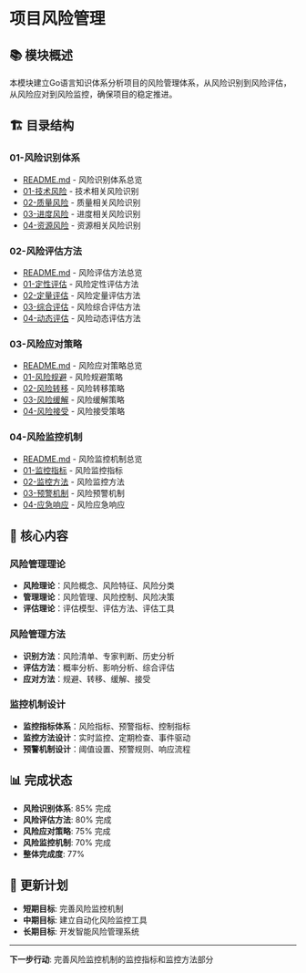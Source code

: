 # 项目风险管理

## 📚 **模块概述**

本模块建立Go语言知识体系分析项目的风险管理体系，从风险识别到风险评估，从风险应对到风险监控，确保项目的稳定推进。

## 🏗️ **目录结构**

### **01-风险识别体系**

- [README.md](01-风险识别体系/README.md) - 风险识别体系总览
- [01-技术风险](01-风险识别体系/01-技术风险/) - 技术相关风险识别
- [02-质量风险](01-风险识别体系/02-质量风险/) - 质量相关风险识别
- [03-进度风险](01-风险识别体系/03-进度风险/) - 进度相关风险识别
- [04-资源风险](01-风险识别体系/04-资源风险/) - 资源相关风险识别

### **02-风险评估方法**

- [README.md](02-风险评估方法/README.md) - 风险评估方法总览
- [01-定性评估](02-风险评估方法/01-定性评估/) - 风险定性评估方法
- [02-定量评估](02-风险评估方法/02-定量评估/) - 风险定量评估方法
- [03-综合评估](02-风险评估方法/03-综合评估/) - 风险综合评估方法
- [04-动态评估](02-风险评估方法/04-动态评估/) - 风险动态评估方法

### **03-风险应对策略**

- [README.md](03-风险应对策略/README.md) - 风险应对策略总览
- [01-风险规避](03-风险应对策略/01-风险规避/) - 风险规避策略
- [02-风险转移](03-风险应对策略/02-风险转移/) - 风险转移策略
- [03-风险缓解](03-风险应对策略/03-风险缓解/) - 风险缓解策略
- [04-风险接受](03-风险应对策略/04-风险接受/) - 风险接受策略

### **04-风险监控机制**

- [README.md](04-风险监控机制/README.md) - 风险监控机制总览
- [01-监控指标](04-风险监控机制/01-监控指标/) - 风险监控指标
- [02-监控方法](04-风险监控机制/02-监控方法/) - 风险监控方法
- [03-预警机制](04-风险监控机制/03-预警机制/) - 风险预警机制
- [04-应急响应](04-风险监控机制/04-应急响应/) - 风险应急响应

## 🎯 **核心内容**

### **风险管理理论**

- **风险理论**：风险概念、风险特征、风险分类
- **管理理论**：风险管理、风险控制、风险决策
- **评估理论**：评估模型、评估方法、评估工具

### **风险管理方法**

- **识别方法**：风险清单、专家判断、历史分析
- **评估方法**：概率分析、影响分析、综合评估
- **应对方法**：规避、转移、缓解、接受

### **监控机制设计**

- **监控指标体系**：风险指标、预警指标、控制指标
- **监控方法设计**：实时监控、定期检查、事件驱动
- **预警机制设计**：阈值设置、预警规则、响应流程

## 📊 **完成状态**

- **风险识别体系**: 85% 完成
- **风险评估方法**: 80% 完成
- **风险应对策略**: 75% 完成
- **风险监控机制**: 70% 完成
- **整体完成度**: 77%

## 🔄 **更新计划**

- **短期目标**: 完善风险监控机制
- **中期目标**: 建立自动化风险监控工具
- **长期目标**: 开发智能风险管理系统

---

**下一步行动**: 完善风险监控机制的监控指标和监控方法部分
